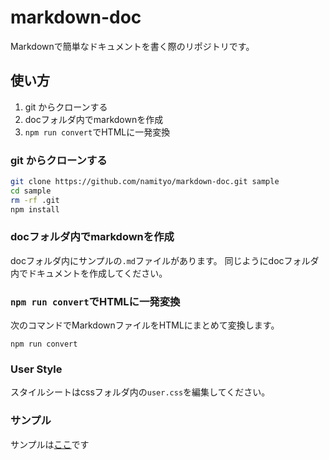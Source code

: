 # markdown-doc

Markdownで簡単なドキュメントを書く際のリポジトリです。

## 使い方

1. git からクローンする
2. docフォルダ内でmarkdownを作成
3. `npm run convert`でHTMLに一発変換

### git からクローンする

```bash
git clone https://github.com/namityo/markdown-doc.git sample
cd sample
rm -rf .git
npm install
```

### docフォルダ内でmarkdownを作成

docフォルダ内にサンプルの`.md`ファイルがあります。
同じようにdocフォルダ内でドキュメントを作成してください。

### `npm run convert`でHTMLに一発変換

次のコマンドでMarkdownファイルをHTMLにまとめて変換します。

```
npm run convert
```

### User Style

スタイルシートはcssフォルダ内の`user.css`を編集してください。

### サンプル

サンプルは[ここ](doc/sample.md)です
